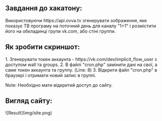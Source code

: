 <h2>Завдання до хакатону:</h2>
Використовуючи https://api.ovva.tv згенерувати зображення, яке показує ТВ програму на поточний день для каналу "1+1" і розмістити його на обкладинці групи vk.com, або стіні группи.

<h2>Як зробити скриншот:</h2>
1. Згенерувати токен аккаунта - https://vk.com/dev/implicit_flow_user з доступом wall та groups.
2. В файлі "cron.php" замінити дані на свої, а саме токен аккаунта та группу. (Line: 8)
3. Відкрити файл "cron.php" в браузері і отримати новий запис в группі.

Note: Необхідно мати відкритий доступ до сайту.

<h2>Вигляд сайту:</h2>
![Result](img/site.png)
